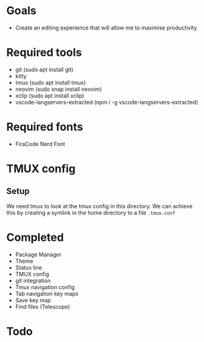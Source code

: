# Goals
- Create an editing experience that will allow me to maximise productivity

# Required tools
- git (sudo apt install git)
- kitty
- tmux (sudo apt install tmux)
- neovim (sudo snap install neovim)
- xclip (sudo apt install xclip)
- vscode-langservers-extracted (npm i -g vscode-langservers-extracted)

# Required fonts
- FiraCode Nerd Font

# TMUX config
## Setup
We need tmux to look at the tmux config in this directory.
We can achieve this by creating a symlink in the home directory to a file ```.tmux.conf```

# Completed
- Package Manager
- Theme
- Status line
- TMUX config
- git integration
- Tmux navigation config
- Tab navigation key maps
- Save key map
- Find files (Telescope)

# Todo
